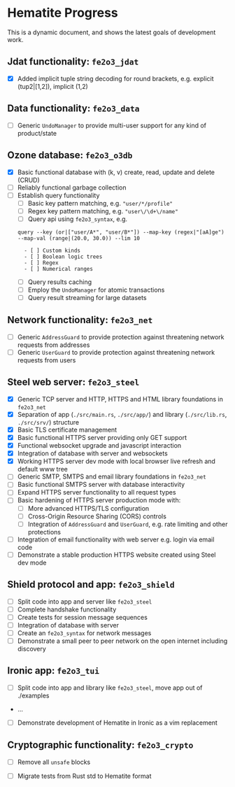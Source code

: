 # Hematite Progress

This is a dynamic document, and shows the latest goals of development work.

## Jdat functionality: `fe2o3_jdat`

- [x] Added implicit tuple string decoding for round brackets, e.g. explicit (tup2|[1,2]), implicit (1,2)

## Data functionality: `fe2o3_data`

- [ ] Generic `UndoManager` to provide multi-user support for any kind of product/state

## Ozone database: `fe2o3_o3db`

- [x] Basic functional database with (k, v) create, read, update and delete (CRUD)
- [ ] Reliably functional garbage collection
- [ ] Establish query functionality
    - [ ] Basic key pattern matching, e.g. `"user/*/profile"`
    - [ ] Regex key pattern matching, e.g. `"user\/\d+\/name"`
    - [ ] Query api using `fe2o3_syntax`, e.g.
    ```
    query --key (or|["user/A*", "user/B*"]) --map-key (regex|"[aA]ge") --map-val (range|(20.0, 30.0)) --lim 10
    ```
        - [ ] Custom kinds
        - [ ] Boolean logic trees
        - [ ] Regex
        - [ ] Numerical ranges
    - [ ] Query results caching
    - [ ] Employ the `UndoManager` for atomic transactions
    - [ ] Query result streaming for large datasets

## Network functionality: `fe2o3_net`

- [ ] Generic `AddressGuard` to provide protection against threatening network requests from addresses
- [ ] Generic `UserGuard` to provide protection against threatening network requests from users

## Steel web server: `fe2o3_steel`

- [x] Generic TCP server and HTTP, HTTPS and HTML library foundations in `fe2o3_net`
- [x] Separation of app (`./src/main.rs`, `./src/app/`) and library (`./src/lib.rs`, `./src/srv/`) structure 
- [x] Basic TLS certificate management
- [x] Basic functional HTTPS server providing only GET support
- [x] Functional websocket upgrade and javascript interaction
- [x] Integration of database with server and websockets
- [x] Working HTTPS server dev mode with local browser live refresh and default www tree
- [ ] Generic SMTP, SMTPS and email library foundations in `fe2o3_net`
- [ ] Basic functional SMTPS server with database interactivity
- [ ] Expand HTTPS server functionality to all request types
- [ ] Basic hardening of HTTPS server production mode with:
    - [ ] More advanced HTTPS/TLS configuration
    - [ ] Cross-Origin Resource Sharing (CORS) controls
    - [ ] Integration of `AddressGuard` and `UserGuard`, e.g. rate limiting and other protections
- [ ] Integration of email functionality with web server e.g. login via email code
- [ ] Demonstrate a stable production HTTPS website created using Steel dev mode 

## Shield protocol and app: `fe2o3_shield`

- [ ] Split code into app and server like `fe2o3_steel`
- [ ] Complete handshake functionality
- [ ] Create tests for session message sequences
- [ ] Integration of database with server
- [ ] Create an `fe2o3_syntax` for network messages
- [ ] Demonstrate a small peer to peer network on the open internet including discovery

## Ironic app: `fe2o3_tui`

- [ ] Split code into app and library like `fe2o3_steel`, move app out of ./examples
- ...
- [ ] Demonstrate development of Hematite in Ironic as a vim replacement

## Cryptographic functionality: `fe2o3_crypto`

- [ ] Remove all `unsafe` blocks
- [ ] Migrate tests from Rust std to Hematite format

